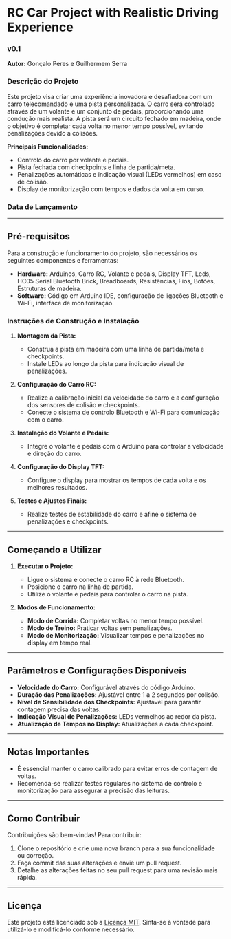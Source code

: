 # RC Car Project with Realistic Driving Experience

### v0.1
**Autor:** Gonçalo Peres e Guilhermem Serra

### Descrição do Projeto
Este projeto visa criar uma experiência inovadora e desafiadora com um carro telecomandado e uma pista personalizada. O carro será controlado através de um volante e um conjunto de pedais, proporcionando uma condução mais realista. A pista será um circuito fechado em madeira, onde o objetivo é completar cada volta no menor tempo possível, evitando penalizações devido a colisões.

**Principais Funcionalidades:**
- Controlo do carro por volante e pedais.
- Pista fechada com checkpoints e linha de partida/meta.
- Penalizações automáticas e indicação visual (LEDs vermelhos) em caso de colisão.
- Display de monitorização com tempos e dados da volta em curso.

### Data de Lançamento
<!-- Podes adicionar a data de lançamento aqui -->

---

## Pré-requisitos

Para a construção e funcionamento do projeto, são necessários os seguintes componentes e ferramentas:
- **Hardware:** Arduinos, Carro RC, Volante e pedais, Display TFT, Leds, HC05 Serial Bluetooth Brick, Breadboards, Resistências, Fios, Botões, Estruturas de madeira.
- **Software:** Código em Arduino IDE, configuração de ligações Bluetooth e Wi-Fi, interface de monitorização.

### Instruções de Construção e Instalação

1. **Montagem da Pista:**
   - Construa a pista em madeira com uma linha de partida/meta e checkpoints.
   - Instale LEDs ao longo da pista para indicação visual de penalizações.

2. **Configuração do Carro RC:**
   - Realize a calibração inicial da velocidade do carro e a configuração dos sensores de colisão e checkpoints.
   - Conecte o sistema de controlo Bluetooth e Wi-Fi para comunicação com o carro.

3. **Instalação do Volante e Pedais:**
   - Integre o volante e pedais com o Arduino para controlar a velocidade e direção do carro.

4. **Configuração do Display TFT:**
   - Configure o display para mostrar os tempos de cada volta e os melhores resultados.

5. **Testes e Ajustes Finais:**
   - Realize testes de estabilidade do carro e afine o sistema de penalizações e checkpoints.

---

## Começando a Utilizar

1. **Executar o Projeto:**
   - Ligue o sistema e conecte o carro RC à rede Bluetooth.
   - Posicione o carro na linha de partida.
   - Utilize o volante e pedais para controlar o carro na pista.

2. **Modos de Funcionamento:**
   - **Modo de Corrida:** Completar voltas no menor tempo possível.
   - **Modo de Treino:** Praticar voltas sem penalizações.
   - **Modo de Monitorização:** Visualizar tempos e penalizações no display em tempo real.

---

## Parâmetros e Configurações Disponíveis

- **Velocidade do Carro:** Configurável através do código Arduino.
- **Duração das Penalizações:** Ajustável entre 1 a 2 segundos por colisão.
- **Nível de Sensibilidade dos Checkpoints:** Ajustável para garantir contagem precisa das voltas.
- **Indicação Visual de Penalizações:** LEDs vermelhos ao redor da pista.
- **Atualização de Tempos no Display:** Atualizações a cada checkpoint.

---

## Notas Importantes

- É essencial manter o carro calibrado para evitar erros de contagem de voltas.
- Recomenda-se realizar testes regulares no sistema de controlo e monitorização para assegurar a precisão das leituras.

---

## Como Contribuir

Contribuições são bem-vindas! Para contribuir:
1. Clone o repositório e crie uma nova branch para a sua funcionalidade ou correção.
2. Faça commit das suas alterações e envie um pull request.
3. Detalhe as alterações feitas no seu pull request para uma revisão mais rápida.

---

## Licença

Este projeto está licenciado sob a [Licença MIT](https://opensource.org/licenses/MIT). Sinta-se à vontade para utilizá-lo e modificá-lo conforme necessário.
